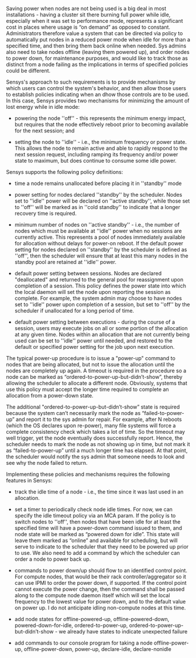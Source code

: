 Saving power when nodes are not being used is a big deal in most installations - having a cluster sit there burning full power while idle, especially when it was set to performance mode, represents a significant cost in places where usage is “on demand” as opposed to constant. Administrators therefore value a system that can be directed via policy to automatically put nodes in a reduced power mode when idle for more than a specified time, and then bring them back online when needed. Sys admins also need to take nodes offline (leaving them powered up), and order nodes to power down, for maintenance purposes, and would like to track those as distinct from a node failing as the implications in terms of specified policies could be different.

Sensys's approach to such requirements is to provide mechanisms by which users can control the system's behavior, and then allow those users to establish policies indicating when an dhow those controls are to be used. In this case, Sensys provides two mechanisms for minimizing the amount of lost energy while in idle mode:

* powering the node ''off'' - this represents the minimum energy impact, but requires that the node effectively reboot prior to becoming available for the next session; and

* setting the node to ''idle'' - i.e., the minimum frequency or power state. This allows the node to remain active and able to rapidly respond to the next session request, including ramping its frequency and/or power state to maximum, but does continue to consume some idle power.

Sensys supports the following policy definitions:

* time a node remains unallocated before placing it in ''standby'' mode

* power setting for nodes declared ''standby'' by the scheduler. Nodes set to ''idle'' power will be declared on ''active standby'', while those set to ''off'' will be marked as in ''cold standby'' to indicate that a longer recovery time is required.

* minimum number of nodes on ''active standby'' - i.e., the number of nodes which must be available at ''idle'' power when no sessions are currently active. This represents a pool of nodes immediately available for allocation without delays for power-on reboot. If the default power setting for nodes declared on ''standby'' by the scheduler is defined as ''off'', then the scheduler will ensure that at least this many nodes in the standby pool are retained at ''idle'' power.

* default power setting between sessions. Nodes are declared "deallocated" and returned to the general pool for reassignment upon completion of a session. This policy defines the power state into which the local daemon will set the node upon reporting the session as complete. For example, the system admin may choose to have nodes set to ''idle'' power upon completion of a session, but set to ''off'' by the scheduler if unallocated for a long period of time.

* default power setting between executions - during the course of a session, users may execute jobs on all or some portion of the allocation at any given time. Nodes within an allocation that are not currently being used can be set to ''idle'' power until needed, and restored to the default or specified power setting for the job upon next execution.

The typical power-up procedure is to issue a "power-up" command to nodes that are being allocated, but not to issue the allocation until the nodes are completely up again. A timeout is required in the procedure so a node can be marked as “ordered-to-power-up-but-didn’t-show”, thereby allowing the scheduler to allocate a different node. Obviously, systems that use this policy must accept the longer time required to complete an allocation from a power-down state.

The additional "ordered-to-power-up-but-didn’t-show” state is required because the system can’t necessarily mark the node as “failed-to-power-up” and report it to the sys admin for repair. For example, after N reboots (which the OS declares upon re-power), many file systems will force a complete consistency check which takes a lot of time. So the timeout may well trigger, yet the node eventually does successfully report. Hence, the scheduler needs to mark the node as not showing up in time, but not mark it as “failed-to-power-up” until a much longer time has elapsed. At that point, the scheduler would notify the sys admin that someone needs to look and see why the node failed to return.

Implementing these policies and mechanisms requires the following features in Sensys:

* track the idle time of a node - i.e., the time since it was last used in an allocation.
 
* set a timer to periodically check node idle times. For now, we can specify the idle timeout policy via an MCA param. If the policy is to switch nodes to ''off'', then nodes that have been idle for at least the specified time will have a power-down command issued to them, and node state will be marked as “powered down for idle”. This state will leave them marked as “online” and available for scheduling, but will serve to indicate to the scheduler that they need to be powered up prior to use. We also need to add a command by which the scheduler can order a node to power back up.
 
* commands to power down/up should flow to an identified control point. For compute nodes, that would be their rack controller/aggregator so it can use IPMI to order the power down, if supported. If the control point cannot execute the power change, then the command shall be passed along to the compute node daemon itself which will set the local frequency to the lowest value for power down, and to the default value on power up. I do not anticipate idling non-compute nodes at this time.
 
* add node states for offline-powered-up, offline-powered-down, powered-down-for-idle, ordered-to-power-up, ordered-to-power-up-but-didn’t-show - we already have states to indicate unexpected failure
 
* add commands to our console program for taking a node offline-power-up, offline-power-down, power-up, declare-idle, declare-nonidle


